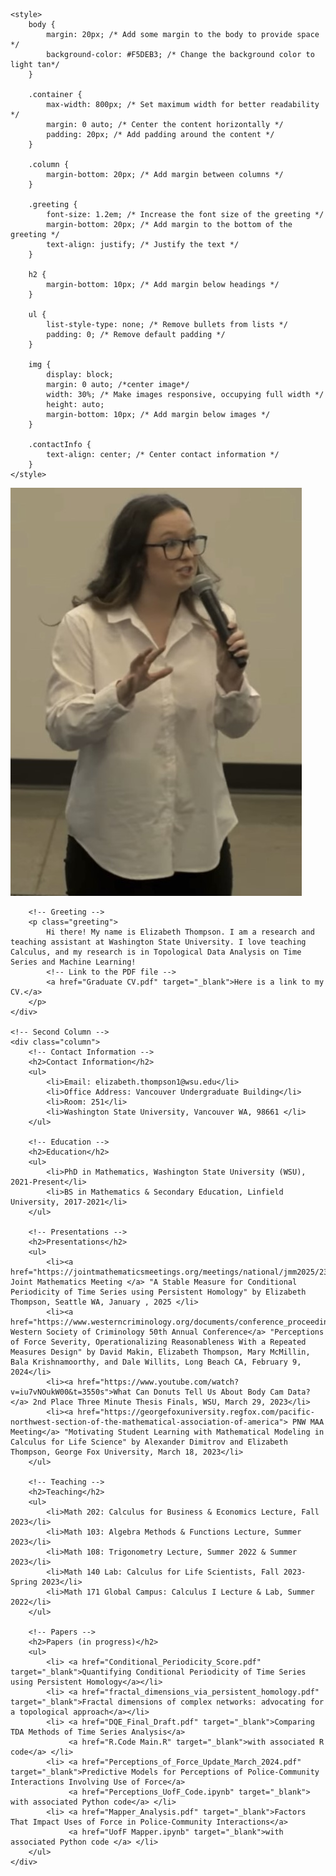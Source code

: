 <!DOCTYPE html>
<html lang="en">
<head>
    <meta charset="UTF-8">
    <meta name="viewport" content="width=device-width, initial-scale=1.0">
    <title>Website</title>

    <style>
        body {
            margin: 20px; /* Add some margin to the body to provide space */
            background-color: #F5DEB3; /* Change the background color to light tan*/
        }

        .container {
            max-width: 800px; /* Set maximum width for better readability */
            margin: 0 auto; /* Center the content horizontally */
            padding: 20px; /* Add padding around the content */
        }

        .column {
            margin-bottom: 20px; /* Add margin between columns */
        }

        .greeting {
            font-size: 1.2em; /* Increase the font size of the greeting */
            margin-bottom: 20px; /* Add margin to the bottom of the greeting */
            text-align: justify; /* Justify the text */
        }

        h2 {
            margin-bottom: 10px; /* Add margin below headings */
        }

        ul {
            list-style-type: none; /* Remove bullets from lists */
            padding: 0; /* Remove default padding */
        }

        img {
            display: block;
            margin: 0 auto; /*center image*/
            width: 30%; /* Make images responsive, occupying full width */
            height: auto;
            margin-bottom: 10px; /* Add margin below images */
        }

        .contactInfo {
            text-align: center; /* Center contact information */
        }
    </style>
</head>
<body>

<div class="container">
    <!-- First Column-->
    <div class="column">
        <!-- Image -->
        <img src="https://github.com/ElizabethThompson98/ElizabethThompson98.github.io/blob/main/Directory_Photo.jpg?raw=true" alt="">

        <!-- Greeting -->
        <p class="greeting">
            Hi there! My name is Elizabeth Thompson. I am a research and teaching assistant at Washington State University. I love teaching Calculus, and my research is in Topological Data Analysis on Time Series and Machine Learning!
            <!-- Link to the PDF file -->
            <a href="Graduate CV.pdf" target="_blank">Here is a link to my CV.</a>
        </p>
    </div>

    <!-- Second Column -->
    <div class="column">
        <!-- Contact Information -->
        <h2>Contact Information</h2>
        <ul>
            <li>Email: elizabeth.thompson1@wsu.edu</li>
            <li>Office Address: Vancouver Undergraduate Building</li>
            <li>Room: 251</li>
            <li>Washington State University, Vancouver WA, 98661 </li>
        </ul>

        <!-- Education -->
        <h2>Education</h2>
        <ul>
            <li>PhD in Mathematics, Washington State University (WSU), 2021-Present</li>
            <li>BS in Mathematics & Secondary Education, Linfield University, 2017-2021</li>
        </ul>

        <!-- Presentations -->
        <h2>Presentations</h2>
        <ul>
            <li><a href="https://jointmathematicsmeetings.org/meetings/national/jmm2025/2314_program.html"> Joint Mathematics Meeting </a> "A Stable Measure for Conditional Periodicity of Time Series using Persistent Homology" by Elizabeth Thompson, Seattle WA, January , 2025 </li>
            <li><a href="https://www.westerncriminology.org/documents/conference_proceedings/WSC_2024_Conference_Program.pdf"> Western Society of Criminology 50th Annual Conference</a> "Perceptions of Force Severity, Operationalizing Reasonableness With a Repeated Measures Design" by David Makin, Elizabeth Thompson, Mary McMillin, Bala Krishnamoorthy, and Dale Willits, Long Beach CA, February 9, 2024</li>
            <li><a href="https://www.youtube.com/watch?v=iu7vNOukW00&t=3550s">What Can Donuts Tell Us About Body Cam Data?</a> 2nd Place Three Minute Thesis Finals, WSU, March 29, 2023</li>        
            <li><a href="https://georgefoxuniversity.regfox.com/pacific-northwest-section-of-the-mathematical-association-of-america"> PNW MAA Meeting</a> "Motivating Student Learning with Mathematical Modeling in Calculus for Life Science" by Alexander Dimitrov and Elizabeth Thompson, George Fox University, March 18, 2023</li>
        </ul>

        <!-- Teaching -->
        <h2>Teaching</h2>
        <ul>
            <li>Math 202: Calculus for Business & Economics Lecture, Fall 2023</li>
            <li>Math 103: Algebra Methods & Functions Lecture, Summer 2023</li>
            <li>Math 108: Trigonometry Lecture, Summer 2022 & Summer 2023</li>
            <li>Math 140 Lab: Calculus for Life Scientists, Fall 2023-Spring 2023</li>
            <li>Math 171 Global Campus: Calculus I Lecture & Lab, Summer 2022</li>
        </ul>

        <!-- Papers -->
        <h2>Papers (in progress)</h2>
        <ul>
            <li> <a href="Conditional_Periodicity_Score.pdf" target="_blank">Quantifying Conditional Periodicity of Time Series using Persistent Homology</a></li>
            <li> <a href="fractal_dimensions_via_persistent_homology.pdf" target="_blank">Fractal dimensions of complex networks: advocating for a topological approach</a></li>
            <li> <a href="DQE_Final_Draft.pdf" target="_blank">Comparing TDA Methods of Time Series Analysis</a> 
                 <a href="R.Code Main.R" target="_blank">with associated R code</a> </li>
            <li> <a href="Perceptions_of_Force_Update_March_2024.pdf" target="_blank">Predictive Models for Perceptions of Police-Community Interactions Involving Use of Force</a> 
                 <a href="Perceptions_UofF_Code.ipynb" target="_blank"> with associated Python code</a> </li>
            <li> <a href="Mapper_Analysis.pdf" target="_blank">Factors That Impact Uses of Force in Police-Community Interactions</a> 
                 <a href="UofF Mapper.ipynb" target="_blank">with associated Python code </a> </li>
        </ul>
    </div>
</div>

</body>
</html>
